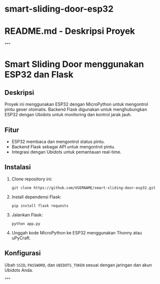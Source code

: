 # smart-sliding-door-esp32
# README.md - Deskripsi Proyek
"""
# Smart Sliding Door menggunakan ESP32 dan Flask

## Deskripsi
Proyek ini menggunakan ESP32 dengan MicroPython untuk mengontrol pintu geser otomatis. Backend Flask digunakan untuk menghubungkan ESP32 dengan Ubidots untuk monitoring dan kontrol jarak jauh.

## Fitur
- ESP32 membaca dan mengontrol status pintu.
- Backend Flask sebagai API untuk mengontrol pintu.
- Integrasi dengan Ubidots untuk pemantauan real-time.

## Instalasi
1. Clone repository ini:
   ```
   git clone https://github.com/USERNAME/smart-sliding-door-esp32.git
   ```
2. Install dependensi Flask:
   ```
   pip install flask requests
   ```
3. Jalankan Flask:
   ```
   python app.py
   ```
4. Unggah kode MicroPython ke ESP32 menggunakan Thonny atau uPyCraft.

## Konfigurasi
Ubah `SSID`, `PASSWORD`, dan `UBIDOTS_TOKEN` sesuai dengan jaringan dan akun Ubidots Anda.

"""
